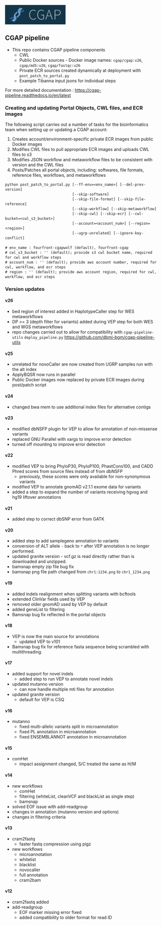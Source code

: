 <img src="https://github.com/dbmi-bgm/cgap-pipeline/blob/master/docs/images/cgap_logo.png" width="200">

## CGAP pipeline
* This repo contains CGAP pipeline components
  * CWL
  * Public Docker sources - Docker image names: `cgap/cgap:v26`, `cgap/md5:v26`, `cgap/fastqc:v26`
  * Private ECR sources created dynamically at deployment with `post_patch_to_portal.py`
  * Example Tibanna input jsons for individual steps

For more detailed documentation : https://cgap-pipeline.readthedocs.io/en/latest

### Creating and updating Portal Objects, CWL files, and ECR images
The following script carries out a number of tasks for the bioinformatics team when setting up or updating a CGAP account:
1. Creates account/environment-specific private ECR images from public Docker images
2. Modifies CWL files to pull appropriate ECR images and uploads CWL files to s3
3. Modifies JSON workflow and metaworkflow files to be consistent with version and the CWL files
4. Posts/Patches all portal objects, including: softwares, file formats, reference files, workflows, and metaworkflows

```
python post_patch_to_portal.py [--ff-env=<env_name>] [--del-prev-version]
                               [--skip-software]
                               [--skip-file-format] [--skip-file-reference]
                               [--skip-workflow] [--skip-metaworkflow]
                               [--skip-cwl] [--skip-ecr] [--cwl-bucket=<cwl_s3_bucket>]
                               [--account=<account_num>] [--region=<region>]
                               [--ugrp-unrelated] [--ignore-key-conflict]

# env_name : fourfront-cgapwolf (default), fourfront-cgap
# cwl_s3_bucket : '' (default); provide s3 cwl bucket name, required for cwl and workflow steps
# account_num : '' (default); provide aws account number, required for cwl, workflow, and ecr steps
# region : '' (default); provide aws account region, required for cwl, workflow, and ecr steps
```

### Version updates

#### v26
* bed region of interest added in HaplotypeCaller step for WES metaworkflows
* DP >= 3 (depth filter for variants) added during VEP step for both WES and WGS metaworkflows
* repo changes carried out to allow for compatibility with `cgap-pipeline-utils` `deploy_pipeline.py` https://github.com/dbmi-bgm/cgap-pipeline-utils

#### v25
* unrelated for novoCaller are now created from UGRP samples run with the alt index
* ApplyBQSR now runs in parallel
* Public Docker images now replaced by private ECR images during post/patch script

#### v24
* changed bwa mem to use additional index files for alternative contigs

#### v23
* modified dbNSFP plugin for VEP to allow for annotation of non-missense variants
* replaced GNU Parallel with xargs to improve error detection
* turned off mounting to improve error detection

#### v22
* modified VEP to bring PhyloP30, PhyloP100, PhastCons100, and CADD Phred scores from source files instead of from dbNSFP
  * previously, these scores were only available for non-synonymous variants
* modified VEP to annotate gnomAD v2.1.1 exome data for variants
* added a step to expand the number of variants receiving hgvsg and hg19 liftover annotations

#### v21
* added step to correct dbSNP error from GATK

#### v20
* added step to add samplegeno annotation to variants
* conversion of ALT allele `-` back to `*` after VEP annotation is no longer performed.
* updated granite version - vcf.gz is read directly rather than is downloaded and unzipped.
* bamsnap empty zip file bug fix
* bamsnap png file path changed from `chr1:1234.png` to `chr1_1234.png`

#### v19
* added indels realignment when splitting variants with bcftools
* extended ClinVar fields used by VEP
* removed older gnomAD used by VEP by default
* added geneList to filtering
* Bamsnap bug fix reflected in the portal objects

#### v18
* VEP is now the main source for annotations
  * updated VEP to v101
* Bamsnap bug fix for reference fasta sequence being scrambled with multithreading.

#### v17
* added support for novel indels
  * added step to run VEP to annotate novel indels
* updated mutanno version
  * can now handle multiple mti files for annotation
* updated granite version
  * default for VEP is CSQ

#### v16
* mutanno
  * fixed multi-allelic variants split in microannotation
  * fixed PL annotation in microannotation
  * fixed ENSEMBLANNOT annotation in microannotation

#### v15
* comHet
  * impact assignment changed, S/C treated the same as H/M

#### v14
* new workflows
  * comHet
  * filtering (whiteList, cleanVCF and blackList as single step)
  * bamsnap
* solved EOF issue with add-readgroup
* changes in annotation (mutanno version and options)
* changes in filtering criteria

#### v13
* cram2fastq
  * faster fastq compression using pigz
* new workflows
  * microannotation
  * whitelist
  * blacklist
  * novocaller
  * full annotation
  * cram2bam

#### v12
* cram2fastq added
* add-readgroup
  * EOF marker missing error fixed
  * added compatibility to older format for read ID
